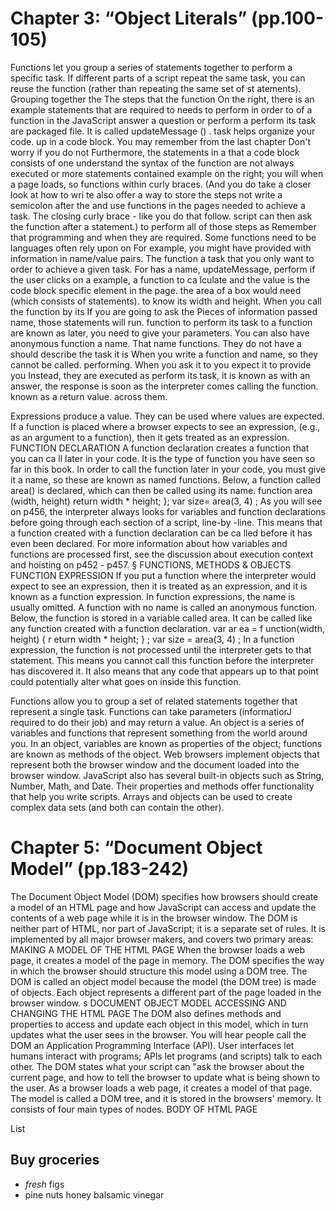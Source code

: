 
# Chapter 3: “Object Literals” (pp.100-105)

Functions let you group a series of statements together to perform a
specific task. If different parts of a script repeat the same task, you can
reuse the function (rather than repeating the same set of st atements).
Grouping together the The steps that the function On the right, there is an example
statements that are required to needs to perform in order to of a function in the JavaScript
answer a question or perform a perform its task are packaged file. It is called updateMessage () .
task helps organize your code. up in a code block. You may
remember from the last chapter Don't worry if you do not
Furthermore, the statements in a that a code block consists of one understand the syntax of the
function are not always executed or more statements contained example on the right; you will
when a page loads, so functions within curly braces. (And you do take a closer look at how to wri te
also offer a way to store the steps not write a semicolon after the and use functions in the pages
needed to achieve a task. The closing curly brace - like you do that follow.
script can then ask the function after a statement.)
to perform all of those steps as Remember that programming
and when they are required. Some functions need to be languages often rely upon on
For example, you might have provided with information in name/value pairs. The function
a task that you only want to order to achieve a given task. For has a name, updateMessage,
perform if the user clicks on a example, a function to ca lculate and the value is the code block
specific element in the page. the area of a box would need (which consists of statements).
to know its width and height. When you call the function by its
If you are going to ask the Pieces of information passed name, those statements will run.
function to perform its task to a function are known as
later, you need to give your parameters. You can also have anonymous
function a name. That name functions. They do not have a
should describe the task it is When you write a function and name, so they cannot be called.
performing. When you ask it to you expect it to provide you Instead, they are executed as
perform its task, it is known as with an answer, the response is soon as the interpreter comes
calling the function. known as a return value. across them.







Expressions produce a value. They can be used where values are expected.
If a function is placed where a browser expects to see an expression,
(e.g., as an argument to a function), then it gets treated as an expression.
FUNCTION DECLARATION
A function declaration creates a function that you
can ca ll later in your code. It is the type of function
you have seen so far in this book.
In order to call the function later in your code, you
must give it a name, so these are known as named
functions. Below, a function called area() is
declared, which can then be called using its name.
function area (width, height)
return width * height;
};
var size= area(3, 4) ;
As you will see on p456, the interpreter always
looks for variables and function declarations before
going through each section of a script, line-by -line.
This means that a function created with a function
declaration can be ca lled before it has even been
declared.
For more information about how variables and
functions are processed first, see the discussion
about execution context and hoisting on
p452 - p457.
§ FUNCTIONS, METHODS & OBJECTS
FUNCTION EXPRESSION
If you put a function where the interpreter would
expect to see an expression, then it is treated as an
expression, and it is known as a function expression.
In function expressions, the name is usually omitted.
A function with no name is called an anonymous
function. Below, the function is stored in a variable
called area. It can be called like any function created
with a function declaration.
var ar ea = f unction(width, height) {
r eturn width * height;
} ;
var size = area(3, 4) ;
In a function expression, the function is not
processed until the interpreter gets to that
statement. This means you cannot call this function
before the interpreter has discovered it. It also means
that any code that appears up to that point could
potentially alter what goes on inside this function.







Functions allow you to group a set of related
statements together that represent a single task.
Functions can take parameters (informatiorJ required
to do their job) and may return a value.
An object is a series of variables and functions that
represent something from the world around you.
In an object, variables are known as properties of the
object; functions are known as methods of the object.
Web browsers implement objects that represent both
the browser window and the document loaded into the
browser window.
JavaScript also has several built-in objects such as
String, Number, Math, and Date. Their properties and
methods offer functionality that help you write scripts.
Arrays and objects can be used to create complex data
sets (and both can contain the other).










# Chapter 5: “Document Object Model” (pp.183-242)




The Document Object Model (DOM) specifies
how browsers should create a model of an HTML
page and how JavaScript can access and update the
contents of a web page while it is in the browser window.
The DOM is neither part of HTML, nor part of JavaScript; it is a separate set of rules.
It is implemented by all major browser makers, and covers two primary areas:
MAKING A MODEL OF THE
HTML PAGE
When the browser loads a web page, it
creates a model of the page in memory.
The DOM specifies the way in which the
browser should structure this model using
a DOM tree.
The DOM is called an object model
because the model (the DOM tree) is
made of objects.
Each object represents a different part of
the page loaded in the browser window.
s DOCUMENT OBJECT MODEL
ACCESSING AND CHANGING
THE HTML PAGE
The DOM also defines methods and
properties to access and update each
object in this model, which in turn updates
what the user sees in the browser.
You will hear people call the DOM an
Application Programming Interface (API).
User interfaces let humans interact with
programs; APls let programs (and scripts)
talk to each other. The DOM states what
your script can "ask the browser about the
current page, and how to tell the browser
to update what is being shown to the user.
As a browser loads a web page, it creates a model of that page.
The model is called a DOM tree, and it is stored in the browsers' memory.
It consists of four main types of nodes.
BODY OF HTML PAGE
<html>
<body>
<di v id="page">
<hl id="header">List</hl>
<h2>Buy groceries</h2>
<ul>
<li id="one" class="hot"><em>fresh</em> figs</li>
<li id="two" class="hot">pine nuts</l i>
<l i id="three" class="hot">honey</l i>
<l i id="four">balsamic vinegar</l i>
</ ul>
<script src="js/list. js "></scri pt>
</ div>
</ body>
</ html>





The browser represents the page using a DOM tree.
DOM trees have four types of nodes: document nodes,
element nodes, attribute nodes, and text nodes.
You can select element nodes by their id or cl ass
attributes, by tag name, or using CSS selector syntax.
Whenever a DOM query can return more than one
node, it will always return a Nadel ist.
From an element node, you can access and update its
content using properties such as text Content and
inner.HTML or using DOM manipulation techniques.
An element node can contain multiple text nodes and
child elements that are siblings of each other.
In older browsers, implementation of the DOM is
inconsistent (and is a popular reason for using jQuery).
Browsers offer tools for viewing the DOM tree .




